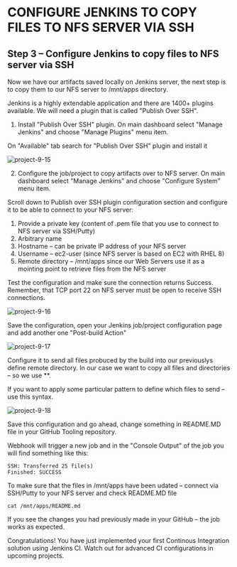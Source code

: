 # CONFIGURE JENKINS TO COPY FILES TO NFS SERVER VIA SSH

##  Step 3 – Configure Jenkins to copy files to NFS server via SSH
Now we have our artifacts saved locally on Jenkins server, the next step is to copy them to our NFS server to /mnt/apps directory.

Jenkins is a highly extendable application and there are 1400+ plugins available. We will need a plugin that is called "Publish Over 
SSH".

1. Install "Publish Over SSH" plugin.
On main dashboard select "Manage Jenkins" and choose "Manage Plugins" menu item.

On "Available" tab search for "Publish Over SSH" plugin and install it


![project-9-15](https://user-images.githubusercontent.com/64862440/229540989-2e7bb025-b8ca-49bd-9b9a-54b3327e7db1.png)


2. Configure the job/project to copy artifacts over to NFS server.
On main dashboard select "Manage Jenkins" and choose "Configure System" menu item.

Scroll down to Publish over SSH plugin configuration section and configure it to be able to connect to your NFS server:

1. Provide a private key (content of .pem file that you use to connect to NFS server via SSH/Putty)
2. Arbitrary name
3. Hostname – can be private IP address of your NFS server
4. Username – ec2-user (since NFS server is based on EC2 with RHEL 8)
5. Remote directory – /mnt/apps since our Web Servers use it as a mointing point to retrieve files from the NFS server

Test the configuration and make sure the connection returns Success. Remember, that TCP port 22 on NFS server must be open to receive
SSH connections.


![project-9-16](https://user-images.githubusercontent.com/64862440/229541120-c6164f0e-8e00-4da8-b61d-6f0a319147fc.png)

Save the configuration, open your Jenkins job/project configuration page and add another one "Post-build Action"


![project-9-17](https://user-images.githubusercontent.com/64862440/229541242-a402ee83-de78-4c9b-9c45-c6ed5040ccdf.png)


Configure it to send all files probuced by the build into our previouslys define remote directory. In our case we want to copy all
files and directories – so we use **.

If you want to apply some particular pattern to define which files to send – use this syntax.


![project-9-18](https://user-images.githubusercontent.com/64862440/229541341-6465499b-b68f-479f-9d29-3d009b68813c.png)


Save this configuration and go ahead, change something in README.MD file in your GitHub Tooling repository.

Webhook will trigger a new job and in the "Console Output" of the job you will find something like this:

```
SSH: Transferred 25 file(s)
Finished: SUCCESS
```

To make sure that the files in /mnt/apps have been udated – connect via SSH/Putty to your NFS server and check README.MD file

```
cat /mnt/apps/README.md
```

If you see the changes you had previously made in your GitHub – the job works as expected.

Congratulations!
You have just implemented your first Continous Integration solution using Jenkins CI. Watch out for advanced CI configurations in 
upcoming projects.
